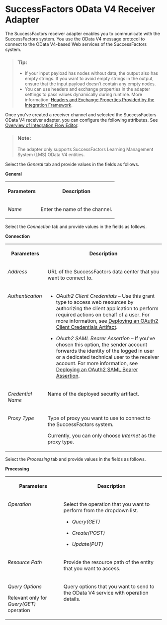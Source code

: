 <!-- loiocd091fc8051d42ee95eda2858ca2a2f0 -->

# SuccessFactors OData V4 Receiver Adapter

The SuccessFactors receiver adapter enables you to communicate with the SuccessFactors system. You use the OData V4 message protocol to connect to the OData V4-based Web services of the SuccessFactors system.

> ### Tip:  
> -   If your input payload has nodes without data, the output also has empty strings. If you want to avoid empty strings in the output, ensure that the input payload doesn’t contain any empty nodes.
> -   You can use headers and exchange properties in the adapter settings to pass values dynamically during runtime. More information: [Headers and Exchange Properties Provided by the Integration Framework](headers-and-exchange-properties-provided-by-the-integration-framework-d0fcb09.md).

Once you’ve created a receiver channel and selected the SuccessFactors OData V4 receiver adapter, you can configure the following attributes. See [Overview of Integration Flow Editor](overview-of-integration-flow-editor-db10beb.md).

> ### Note:  
> The adapter only supports SuccessFactors Learning Management System \(LMS\) OData V4 entities.

Select the *General* tab and provide values in the fields as follows.

**General**


<table>
<tr>
<th valign="top">

Parameters



</th>
<th valign="top">

Description



</th>
</tr>
<tr>
<td valign="top">

*Name*



</td>
<td valign="top">

Enter the name of the channel.



</td>
</tr>
</table>

Select the *Connection* tab and provide values in the fields as follows.

**Connection**


<table>
<tr>
<th valign="top">

Parameters



</th>
<th valign="top">

Description



</th>
</tr>
<tr>
<td valign="top">

 *Address* 



</td>
<td valign="top">

URL of the SuccessFactors data center that you want to connect to.



</td>
</tr>
<tr>
<td valign="top">

 *Authentication* 



</td>
<td valign="top">

-   *OAuth2 Client Credentials* – Use this grant type to access web resources by authorizing the client application to perform required actions on behalf of a user. For more information, see [Deploying an OAuth2 Client Credentials Artifact](deploying-an-oauth2-client-credentials-artifact-801b106.md).

-   *OAuth2 SAML Bearer Assertion* – If you've chosen this option, the sender account forwards the identity of the logged in user or a dedicated technical user to the receiver account. For more information, see [Deploying an OAuth2 SAML Bearer Assertion](deploying-an-oauth2-saml-bearer-assertion-3ee6582.md).




</td>
</tr>
<tr>
<td valign="top">

 *Credential Name* 



</td>
<td valign="top">

Name of the deployed security artifact.



</td>
</tr>
<tr>
<td valign="top">

 *Proxy Type* 



</td>
<td valign="top">

Type of proxy you want to use to connect to the SuccessFactors system.

Currently, you can only choose *Internet* as the proxy type.



</td>
</tr>
</table>

Select the *Processing* tab and provide values in the fields as follows.

**Processing**


<table>
<tr>
<th valign="top">

Parameters



</th>
<th valign="top">

Description



</th>
</tr>
<tr>
<td valign="top">

 *Operation* 



</td>
<td valign="top">

Select the operation that you want to perform from the dropdown list.

-   *Query\(GET\)*

-   *Create\(POST\)*

-   *Update\(PUT\)*




</td>
</tr>
<tr>
<td valign="top">

 *Resource Path* 



</td>
<td valign="top">

Provide the resource path of the entity that you want to access.



</td>
</tr>
<tr>
<td valign="top">

*Query Options*

Relevant only for *Query\(GET\)* operation



</td>
<td valign="top">

Query options that you want to send to the OData V4 service with operation details.



</td>
</tr>
</table>

